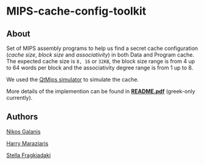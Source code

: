 # MIPS-cache-config-toolkit

## About

Set of MIPS assembly programs to help us find a secret cache configuration (*cache size*, *block size* and *associativity*) in both Data and Program cache. The expected cache size is `8, 16` or `32KB`, the block size range is from 4 up to 64 words per block and the associativity degree range is from 1 up to 8.

We used the [QtMips simulator](https://github.com/cvut/QtMips) to simulate the cache.
 
More details of the implemention can be found in **[README.pdf](https://github.com/cmaraziaris/MIPS-cache-config-toolkit/blob/master/README.pdf)** (greek-only currently).

## Authors

[Nikos Galanis](https://github.com/nikosgalanis)

[Harry Maraziaris](https://github.com/cmaraziaris)

[Stella Fragkiadaki](https://github.com/stelloop)
